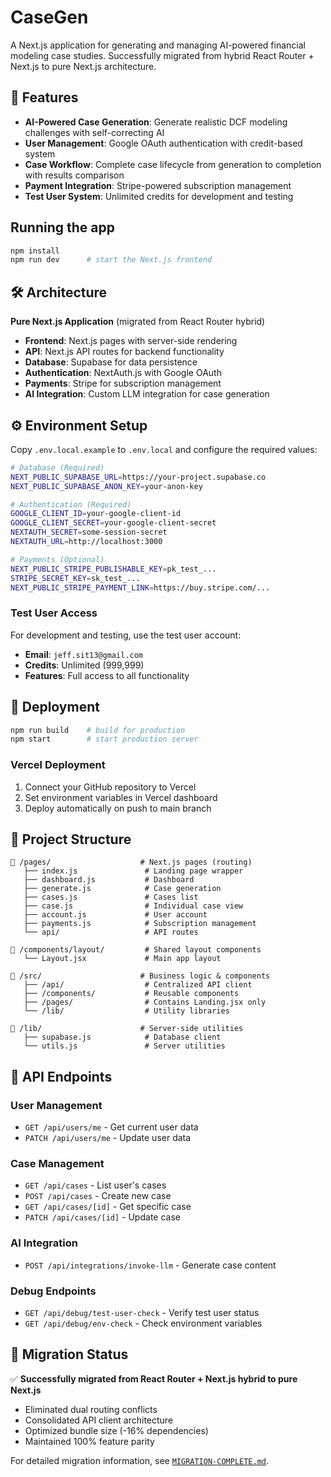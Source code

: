 # CaseGen

A Next.js application for generating and managing AI-powered financial modeling case studies. Successfully migrated from hybrid React Router + Next.js to pure Next.js architecture.

## 🎯 Features

- **AI-Powered Case Generation**: Generate realistic DCF modeling challenges with self-correcting AI
- **User Management**: Google OAuth authentication with credit-based system
- **Case Workflow**: Complete case lifecycle from generation to completion with results comparison
- **Payment Integration**: Stripe-powered subscription management
- **Test User System**: Unlimited credits for development and testing

## Running the app

```bash
npm install
npm run dev      # start the Next.js frontend
```

## 🛠️ Architecture

**Pure Next.js Application** (migrated from React Router hybrid)
- **Frontend**: Next.js pages with server-side rendering
- **API**: Next.js API routes for backend functionality  
- **Database**: Supabase for data persistence
- **Authentication**: NextAuth.js with Google OAuth
- **Payments**: Stripe for subscription management
- **AI Integration**: Custom LLM integration for case generation

## ⚙️ Environment Setup

Copy `.env.local.example` to `.env.local` and configure the required values:

```bash
# Database (Required)
NEXT_PUBLIC_SUPABASE_URL=https://your-project.supabase.co
NEXT_PUBLIC_SUPABASE_ANON_KEY=your-anon-key

# Authentication (Required)  
GOOGLE_CLIENT_ID=your-google-client-id
GOOGLE_CLIENT_SECRET=your-google-client-secret
NEXTAUTH_SECRET=some-session-secret
NEXTAUTH_URL=http://localhost:3000

# Payments (Optional)
NEXT_PUBLIC_STRIPE_PUBLISHABLE_KEY=pk_test_...
STRIPE_SECRET_KEY=sk_test_...
NEXT_PUBLIC_STRIPE_PAYMENT_LINK=https://buy.stripe.com/...
```

### Test User Access
For development and testing, use the test user account:
- **Email**: `jeff.sit13@gmail.com`
- **Credits**: Unlimited (999,999)
- **Features**: Full access to all functionality

## 🚀 Deployment

```bash
npm run build    # build for production
npm start        # start production server
```

### Vercel Deployment
1. Connect your GitHub repository to Vercel
2. Set environment variables in Vercel dashboard
3. Deploy automatically on push to main branch

## 📁 Project Structure

```
📁 /pages/                    # Next.js pages (routing)
   ├── index.js               # Landing page wrapper  
   ├── dashboard.js           # Dashboard
   ├── generate.js            # Case generation
   ├── cases.js               # Cases list
   ├── case.js                # Individual case view
   ├── account.js             # User account
   ├── payments.js            # Subscription management
   └── api/                   # API routes

📁 /components/layout/         # Shared layout components
   └── Layout.jsx             # Main app layout

📁 /src/                      # Business logic & components
   ├── /api/                  # Centralized API client
   ├── /components/           # Reusable components
   ├── /pages/                # Contains Landing.jsx only
   └── /lib/                  # Utility libraries

📁 /lib/                      # Server-side utilities
   ├── supabase.js            # Database client
   └── utils.js               # Server utilities
```

## 🔧 API Endpoints

### User Management
- `GET /api/users/me` - Get current user data
- `PATCH /api/users/me` - Update user data

### Case Management  
- `GET /api/cases` - List user's cases
- `POST /api/cases` - Create new case
- `GET /api/cases/[id]` - Get specific case
- `PATCH /api/cases/[id]` - Update case

### AI Integration
- `POST /api/integrations/invoke-llm` - Generate case content

### Debug Endpoints
- `GET /api/debug/test-user-check` - Verify test user status
- `GET /api/debug/env-check` - Check environment variables

## 🎯 Migration Status

✅ **Successfully migrated from React Router + Next.js hybrid to pure Next.js**
- Eliminated dual routing conflicts
- Consolidated API client architecture  
- Optimized bundle size (-16% dependencies)
- Maintained 100% feature parity

For detailed migration information, see [`MIGRATION-COMPLETE.md`](./MIGRATION-COMPLETE.md).

